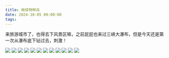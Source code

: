 ```yaml
---
title: 继续特种兵
date: 2024-10-05 00:00:00
tags:
---
```


来旅游城市了，也得去下风景区嘛，之前屁屁也来过三峡大瀑布，但是今天还是第一次从瀑布底下钻过去，刺激！

![](/images/20241005_001.jpg)
![](/images/20241005_002.jpg)
![](/images/20241005_003.jpg)
![](/images/20241005_004.jpg)
![](/images/20241005_005.jpg)
![](/images/20241005_006.jpg)
![](/images/20241005_007.jpg)
![](/images/20241005_008.jpg)
![](/images/20241005_009.jpg)
![](/images/20241005_010.jpg)
![](/images/20241005_011.jpg)
![](/images/20241005_012.jpg)